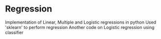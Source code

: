 # Regression
Implementation of Linear, Multiple and Logistic regressions in python 
Used 'sklearn' to perform regression
Another code on Logistic regression using classifier
